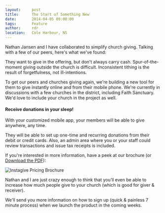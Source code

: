 ```yaml
---
layout:     post
title:      The Start of Something New
date:       2014-04-05 09:00:00
tags:       Feature 
author:     rdr
location:   Cole Harbour, NS
---
```


Nathan Jansen and I have collaborated to simplify church giving. Talking with a few of our peers, here's what we've found:

They want to give in the offering, but don't always carry cash.
Spur-of-the-moment giving outside the church is difficult.
Inconsistent tithing is the result of forgetfulness, not ill-intentions.

To get our peers and churches giving again, we're building a new tool for them to give instantly online and from their mobile phone. We're currently in discussions with a few churches in the district, including Faith Sanctuary. We'd love to include your church in the project as well.

<!-- more -->


#### Receive donations in your sleep!
With your customized mobile app, your members will be able to give anywhere, any time.

They will be able to set up one-time and recurring donations from their debit or credit cards. Also, an admin area where you or your staff could review transactions and issue tax receipts is included.

If you're interested in more information, have a peek at our brochure (or [Download the PDF](https://instagive.io/resources/InstagiveBrochure.pdf "Download the PDF")):

![Instagive Pricing Brochure](https://instagive.io/imgs/Instagive.jpg "Instagive Pricing Brochure")

Nathan and I are just crazy enough to think that you’ll even be able to increase how much people give to your church (which is good for giver & receiver).

We'll send you more information on how to sign up (quick & painless 7 minute process) when we launch the product in the coming weeks.
